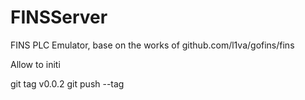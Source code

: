 # FINSServer

FINS PLC Emulator, base on the works of github.com/l1va/gofins/fins

Allow to initi

git tag v0.0.2
git push --tag